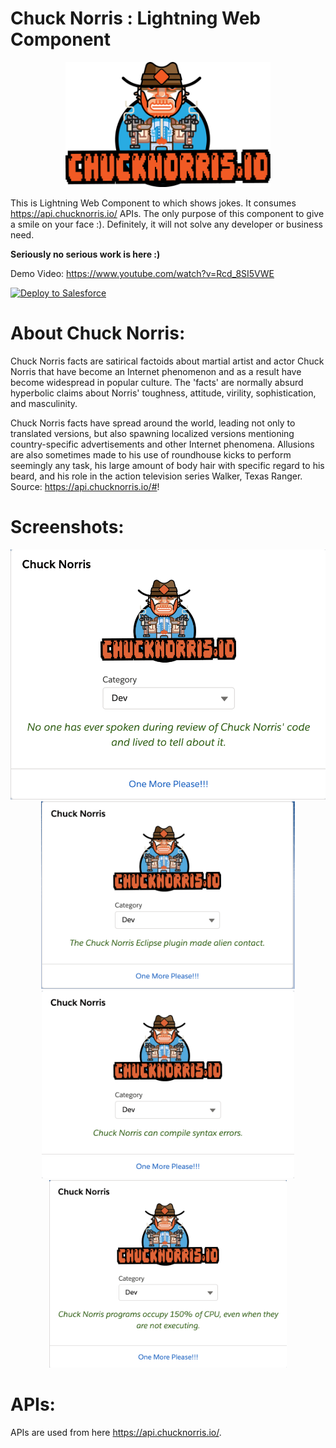 # Chuck Norris : Lightning Web Component


<div align="center">
  <img src="https://raw.githubusercontent.com/TheVishnuKumar/chuck-norris-in-salesforce/master/chucknorris_logo.png" height="200px">
</div>

This is Lightning Web Component to which shows jokes. It consumes https://api.chucknorris.io/ APIs. The only purpose of this component to give a smile on your face :). Definitely, it will not solve any developer or business need.

**Seriously no serious work is here :)**

Demo Video: https://www.youtube.com/watch?v=Rcd_8SI5VWE

<a href="https://githubsfdeploy.herokuapp.com?owner=TheVishnuKumar&repo=chuck-norris-in-salesforce">
  <img alt="Deploy to Salesforce"
       src="https://raw.githubusercontent.com/afawcett/githubsfdeploy/master/deploy.png">
</a>

# About Chuck Norris:
Chuck Norris facts are satirical factoids about martial artist and actor Chuck Norris that have become an Internet phenomenon and as a result have become widespread in popular culture. The 'facts' are normally absurd hyperbolic claims about Norris' toughness, attitude, virility, sophistication, and masculinity.

Chuck Norris facts have spread around the world, leading not only to translated versions, but also spawning localized versions mentioning country-specific advertisements and other Internet phenomena. Allusions are also sometimes made to his use of roundhouse kicks to perform seemingly any task, his large amount of body hair with specific regard to his beard, and his role in the action television series Walker, Texas Ranger.<br/>
Source: https://api.chucknorris.io/#!

# Screenshots:
<div align="center">
  <img height="400px" src="https://raw.githubusercontent.com/TheVishnuKumar/chuck-norris-in-salesforce/master/ss-1.png">
  <img height="300px" src="https://raw.githubusercontent.com/TheVishnuKumar/chuck-norris-in-salesforce/master/ss-2.png">
  <img height="300px" src="https://raw.githubusercontent.com/TheVishnuKumar/chuck-norris-in-salesforce/master/ss-3.png">
  <img height="300px" src="https://raw.githubusercontent.com/TheVishnuKumar/chuck-norris-in-salesforce/master/ss-4.png">
</div>

# APIs:
APIs are used from here https://api.chucknorris.io/.
